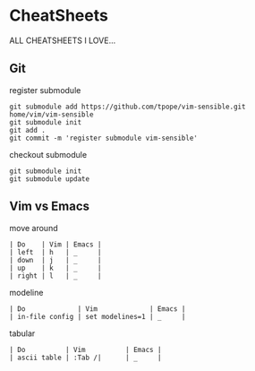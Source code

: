 <!-- vim:set ft=markdown: -->

CheatSheets
===
ALL CHEATSHEETS I LOVE...

Git
---

register submodule

	git submodule add https://github.com/tpope/vim-sensible.git home/vim/vim-sensible
	git submodule init
	git add .
	git commit -m 'register submodule vim-sensible'

checkout submodule

	git submodule init
	git submodule update

Vim vs Emacs
---
move around

	| Do    | Vim | Emacs |
	| left  | h   | _     |
	| down  | j   | _     |
	| up    | k   | _     |
	| right | l   | _     |

modeline

	| Do             | Vim             | Emacs |
	| in-file config | set modelines=1 | _     |

tabular

	| Do          | Vim          | Emacs |
	| ascii table | :Tab /|      | _     |


